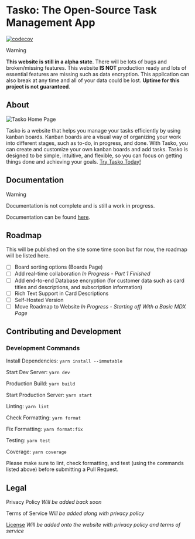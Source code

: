 # Tasko: The Open-Source Task Management App

[![codecov](https://codecov.io/github/ahmadk953/tasko/graph/badge.svg?token=IJ8U9B49RU)](https://codecov.io/github/ahmadk953/tasko)

> [!WARNING]
> **This website is still in a alpha state**. There will be lots of bugs and broken/missing features. This website **IS NOT** production ready and lots of essential features are missing such as data encryption. This application can also break at any time and all of your data could be lost. **Uptime for this project is not guaranteed**.

## About

![Tasko Home Page](https://cloud-1j1952uqc-hack-club-bot.vercel.app/0image.png)

Tasko is a website that helps you manage your tasks efficiently by using kanban boards. Kanban boards are a visual way of organizing your work into different stages, such as to-do, in progress, and done. With Tasko, you can create and customize your own kanban boards and add tasks. Tasko is designed to be simple, intuitive, and flexible, so you can focus on getting things done and achieving your goals. [Try Tasko Today!](https://tasko.ahmadk953.org/)

## Documentation

> [!WARNING]
> Documentation is not complete and is still a work in progress.

Documentation can be found [here](https://docs.tasko.ahmadk953.org/).

## Roadmap

This will be published on the site some time soon but for now, the roadmap will be listed here.

- [ ] Board sorting options (Boards Page)
- [ ] Add real-time collaboration _In Progress - Part 1 Finished_
- [ ] Add end-to-end Database encryption (for customer data such as card titles and descriptions, and subscription information)
- [ ] Rich Text Support in Card Descriptions
- [ ] Self-Hosted Version
- [ ] Move Roadmap to Website _In Progress - Starting off With a Basic MDX Page_

## Contributing and Development

### Development Commands

Install Dependencies: ``yarn install --immutable``

Start Dev Server: ``yarn dev``

Production Build: ``yarn build``

Start Production Server: ``yarn start``

Linting: ``yarn lint``

Check Formatting: ``yarn format``

Fix Formatting: ``yarn format:fix``

Testing: ``yarn test``

Coverage: ``yarn coverage``

Please make sure to lint, check formatting, and test (using the commands listed above) before submitting a Pull Request.

## Legal

Privacy Policy _Will be added back soon_

Terms of Service _Will be added along with privacy policy_

[License](https://github.com/ahmadk953/tasko/blob/main/LICENCE) _Will be added onto the website with privacy policy and terms of service_
